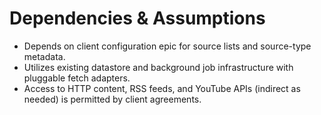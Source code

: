 # Dependencies & Assumptions
- Depends on client configuration epic for source lists and source-type metadata.
- Utilizes existing datastore and background job infrastructure with pluggable fetch adapters.
- Access to HTTP content, RSS feeds, and YouTube APIs (indirect as needed) is permitted by client agreements.
